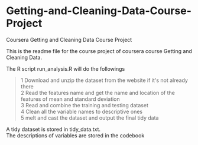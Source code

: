 # Getting-and-Cleaning-Data-Course-Project
Coursera Getting and Cleaning Data Course Project

This is the readme file for the course project of coursera course Getting and Cleaning Data.

The R script run_analysis.R will do the followings

> 1 Download and unzip the dataset from the website if it's not already there  
> 2 Read the features name and get the name and location of the features of mean and standard deviation   
> 3 Read and combine the training and testing dataset  
> 4 Clean all the variable names to descriptive ones  
> 5 melt and cast the dataset and output the final tidy data  

A tidy dataset is stored in tidy_data.txt.  
The descriptions of variables are stored in the codebook
